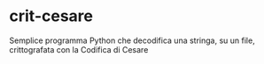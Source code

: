 # crit-cesare
Semplice programma Python che decodifica una stringa, su un file, crittografata con la Codifica di Cesare
